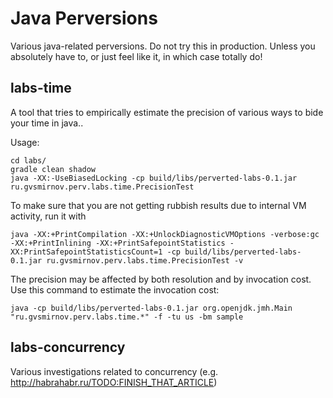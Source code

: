 Java Perversions
================

Various java-related perversions. Do not try this in production. Unless you absolutely have to, or just feel like it, in which case totally do!

labs-time
----------------
A tool that tries to empirically estimate the precision of various ways to bide your time in java..

Usage:
```
cd labs/
gradle clean shadow
java -XX:-UseBiasedLocking -cp build/libs/perverted-labs-0.1.jar ru.gvsmirnov.perv.labs.time.PrecisionTest
```


To make sure that you are not getting rubbish results due to internal VM activity, run it with
```
java -XX:+PrintCompilation -XX:+UnlockDiagnosticVMOptions -verbose:gc -XX:+PrintInlining -XX:+PrintSafepointStatistics -XX:PrintSafepointStatisticsCount=1 -cp build/libs/perverted-labs-0.1.jar ru.gvsmirnov.perv.labs.time.PrecisionTest -v
```

The precision may be affected by both resolution and by invocation cost. Use this command to estimate the invocation cost:
```
java -cp build/libs/perverted-labs-0.1.jar org.openjdk.jmh.Main "ru.gvsmirnov.perv.labs.time.*" -f -tu us -bm sample
```

labs-concurrency
------------------
Various investigations related to concurrency (e.g. http://habrahabr.ru/TODO:FINISH_THAT_ARTICLE)
